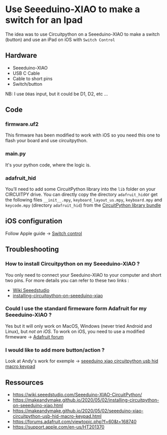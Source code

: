 # Use Seeeduino-XIAO to make a switch for an Ipad

The idea was to use Circuitpython on a Seeeduino-XIAO to make a switch (button) and use an iPad on iOS with `Switch Control`

## Hardware

* Seeeduino-XIAO
* USB C Cable
* Cable to short pins
* Switch/button

NB: I use `D0`as input, but it could be D1, D2, etc ...

## Code

### firmware.uf2
This firmware has been modified to work with iOS so you need this one to flash your board and use circuitpython.

### main.py
It's your python code, where the logic is.

### adafruit_hid
You’ll need to add some CircuitPython library into the `lib` folder on your CIRCUITPY drive. You can directly copy the directory `adafruit_hid`or get the following files `__init__.mpy`, `keyboard_layout_us.mpy`, `keyboard.mpy` and `keycode.mpy` (directory `adafruit_hid`) from the [CircuitPython library bundle](https://github.com/adafruit/Adafruit_CircuitPython_Bundle/releases/download/20201028/adafruit-circuitpython-bundle-5.x-mpy-20201028.zip "CircuitPython library bundle")

## iOS configuration

Follow Apple guide -> [Switch control](https://support.apple.com/en-us/HT201370 "Switch control")

## Troubleshooting

### How to install Circuitpython on my Seeeduino-XIAO ?
You only need to connect your Seeduino-XIAO to your computer and short two pins.
For more details you can refer to these two links : 
* [Wiki Seeedstudio](https://wiki.seeedstudio.com/Seeeduino-XIAO-CircuitPython/ "Wiki Seeedstudio")
* [installing-circuitpython-on-seeeduino-xiao](https://makeandymake.github.io/2020/05/02/installing-circuitpython-on-seeeduino-xiao.html "installing circuitpython on seeeduino-xiao")

### Could I use the standard firmeware form Adafruit for my Seeeduino-XIAO ?
Yes but it will only work on MacOS, Windows (never tried Android and Linux), but *not on iOS*.
To work on iOS, you need to use a modified firmeware -> [Adafruit forum](https://forums.adafruit.com/viewtopic.php?f=60&t=168740 "Adafruit forum")

### I would like to add more button/action ?
Look at Andy's work for exemple -> [seeeduino xiao circuitpython usb hid macro keypad](https://makeandymake.github.io/2020/05/02/seeeduino-xiao-circuitpython-usb-hid-macro-keypad.html "seeeduino xiao circuitpython usb hid macro keypad")

## Ressources

* https://wiki.seeedstudio.com/Seeeduino-XIAO-CircuitPython/
* https://makeandymake.github.io/2020/05/02/installing-circuitpython-on-seeeduino-xiao.html
* https://makeandymake.github.io/2020/05/02/seeeduino-xiao-circuitpython-usb-hid-macro-keypad.html
* https://forums.adafruit.com/viewtopic.php?f=60&t=168740
* https://support.apple.com/en-us/HT201370

